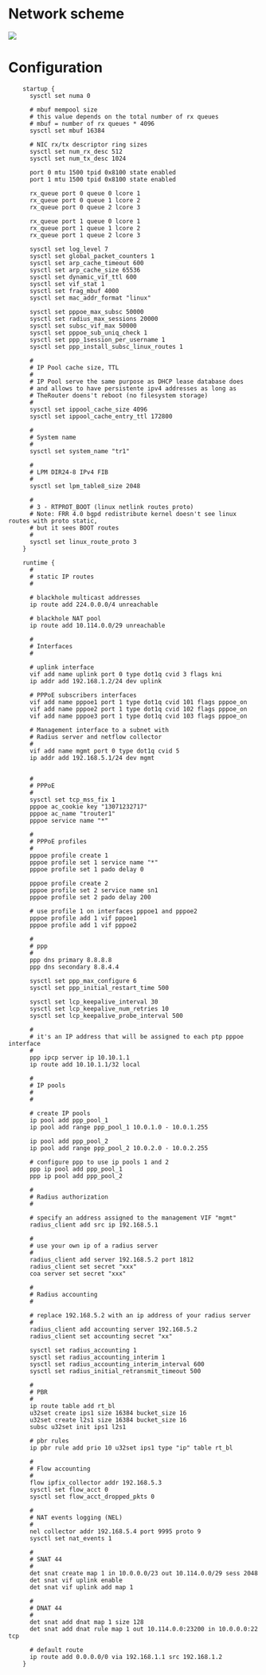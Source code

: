# Network scheme
<img src="http://therouter.net/images/bras/pppoe_bng_2.pn g">

# Configuration

		startup {
		  sysctl set numa 0
		
		  # mbuf mempool size
		  # this value depends on the total number of rx queues
		  # mbuf = number of rx queues * 4096
		  sysctl set mbuf 16384
		  
		  # NIC rx/tx descriptor ring sizes
		  sysctl set num_rx_desc 512
		  sysctl set num_tx_desc 1024
		
		  port 0 mtu 1500 tpid 0x8100 state enabled
		  port 1 mtu 1500 tpid 0x8100 state enabled
		
		  rx_queue port 0 queue 0 lcore 1
		  rx_queue port 0 queue 1 lcore 2
		  rx_queue port 0 queue 2 lcore 3
		
		  rx_queue port 1 queue 0 lcore 1
		  rx_queue port 1 queue 1 lcore 2
		  rx_queue port 1 queue 2 lcore 3
			
		  sysctl set log_level 7
		  sysctl set global_packet_counters 1
		  sysctl set arp_cache_timeout 600
		  sysctl set arp_cache_size 65536
		  sysctl set dynamic_vif_ttl 600
		  sysctl set vif_stat 1
		  sysctl set frag_mbuf 4000
		  sysctl set mac_addr_format "linux"
		  
		  sysctl set pppoe_max_subsc 50000
		  sysctl set radius_max_sessions 20000
		  sysctl set subsc_vif_max 50000
		  sysctl set pppoe_sub_uniq_check 1
		  sysctl set ppp_1session_per_username 1
		  sysctl set ppp_install_subsc_linux_routes 1
		
		  #
		  # IP Pool cache size, TTL
		  #
		  # IP Pool serve the same purpose as DHCP lease database does
		  # and allows to have persistente ipv4 addresses as long as
		  # TheRouter doens't reboot (no filesystem storage)
		  #
		  sysctl set ippool_cache_size 4096
		  sysctl set ippool_cache_entry_ttl 172800
		
		  #
		  # System name
		  #
		  sysctl set system_name "tr1"
		  		  
		  #
		  # LPM DIR24-8 IPv4 FIB
		  #
		  sysctl set lpm_table8_size 2048
		
		  #
		  # 3 - RTPROT_BOOT (linux netlink routes proto) 
		  # Note: FRR 4.0 bgpd redistribute kernel doesn't see linux routes with proto static,
		  # but it sees BOOT routes
		  #
		  sysctl set linux_route_proto 3  
		}
		
		runtime {
		  #
		  # static IP routes
		  #
		  
		  # blackhole multicast addresses
		  ip route add 224.0.0.0/4 unreachable
		
		  # blackhole NAT pool
		  ip route add 10.114.0.0/29 unreachable
		
		  #
		  # Interfaces
		  #
		  
		  # uplink interface
		  vif add name uplink port 0 type dot1q cvid 3 flags kni
		  ip addr add 192.168.1.2/24 dev uplink
		  
		  # PPPoE subscribers interfaces
		  vif add name pppoe1 port 1 type dot1q cvid 101 flags pppoe_on
		  vif add name pppoe2 port 1 type dot1q cvid 102 flags pppoe_on
		  vif add name pppoe3 port 1 type dot1q cvid 103 flags pppoe_on
		  
		  # Management interface to a subnet with 
		  # Radius server and netflow collector
		  #
		  vif add name mgmt port 0 type dot1q cvid 5
		  ip addr add 192.168.5.1/24 dev mgmt
		
		  
		  # 
		  # PPPoE
		  #
		  sysctl set tcp_mss_fix 1
		  pppoe ac_cookie key "13071232717"
		  pppoe ac_name "trouter1"
		  pppoe service name "*"
			
		  #
		  # PPPoE profiles
		  #
		  pppoe profile create 1
		  pppoe profile set 1 service name "*"
		  pppoe profile set 1 pado delay 0
		
		  pppoe profile create 2
		  pppoe profile set 2 service name sn1
		  pppoe profile set 2 pado delay 200
		  
		  # use profile 1 on interfaces pppoe1 and pppoe2
		  pppoe profile add 1 vif pppoe1
		  pppoe profile add 1 vif pppoe2
		  
		  # 
		  # ppp
		  #
		  ppp dns primary 8.8.8.8
		  ppp dns secondary 8.8.4.4
		
		  sysctl set ppp_max_configure 6
		  sysctl set ppp_initial_restart_time 500
		  
		  sysctl set lcp_keepalive_interval 30
		  sysctl set lcp_keepalive_num_retries 10
		  sysctl set lcp_keepalive_probe_interval 500
		  
		  #
		  # it's an IP address that will be assigned to each ptp pppoe interface
		  #
		  ppp ipcp server ip 10.10.1.1
		  ip route add 10.10.1.1/32 local
		
		  #
		  # IP pools
		  #
		  #
		  
		  # create IP pools
		  ip pool add ppp_pool_1
		  ip pool add range ppp_pool_1 10.0.1.0 - 10.0.1.255
		
		  ip pool add ppp_pool_2
		  ip pool add range ppp_pool_2 10.0.2.0 - 10.0.2.255
		  
		  # configure ppp to use ip pools 1 and 2
		  ppp ip pool add ppp_pool_1
		  ppp ip pool add ppp_pool_2
		  
		  #
		  # Radius authorization
		  #
		  
		  # specify an address assigned to the management VIF "mgmt"
		  radius_client add src ip 192.168.5.1
		  	  
		  # 
		  # use your own ip of a radius server
		  #
		  radius_client add server 192.168.5.2 port 1812
		  radius_client set secret "xxx"
		  coa server set secret "xxx"
		  
		  #
		  # Radius accounting
		  #
		   
		  # replace 192.168.5.2 with an ip address of your radius server
		  #
		  radius_client add accounting server 192.168.5.2
		  radius_client set accounting secret "xx"
		
		  sysctl set radius_accounting 1
		  sysctl set radius_accounting_interim 1
		  sysctl set radius_accounting_interim_interval 600
		  sysctl set radius_initial_retransmit_timeout 500
		  
		  #
		  # PBR
		  #	  
		  ip route table add rt_bl
		  u32set create ips1 size 16384 bucket_size 16
		  u32set create l2s1 size 16384 bucket_size 16
		  subsc u32set init ips1 l2s1
		
		  # pbr rules
		  ip pbr rule add prio 10 u32set ips1 type "ip" table rt_bl	
		
		  #
		  # Flow accounting
		  #
		  flow ipfix_collector addr 192.168.5.3
		  sysctl set flow_acct 0
		  sysctl set flow_acct_dropped_pkts 0	  
		
		  #
		  # NAT events logging (NEL)
		  #
		  nel collector addr 192.168.5.4 port 9995 proto 9
		  sysctl set nat_events 1
		
		  #
		  # SNAT 44
		  #
		  det snat create map 1 in 10.0.0.0/23 out 10.114.0.0/29 sess 2048
		  det snat vif uplink enable
		  det snat vif uplink add map 1
		
		  #
		  # DNAT 44
		  #
		  det snat add dnat map 1 size 128
		  det snat add dnat rule map 1 out 10.114.0.0:23200 in 10.0.0.0:22 tcp
		
		  # default route
		  ip route add 0.0.0.0/0 via 192.168.1.1 src 192.168.1.2
		}
